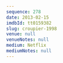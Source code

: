 ```yaml
---
sequence: 278
date: 2013-02-15
imdbId: tt0159382
slug: croupier-1998
venue: null
venueNotes: null
medium: Netflix
mediumNotes: null
---
```

